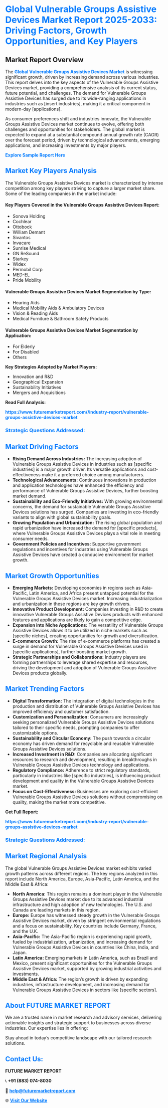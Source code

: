<h1 style="color: #007BFF;">Global Vulnerable Groups Assistive Devices Market Report 2025-2033: Driving Factors, Growth Opportunities, and Key Players</h1>

<section id="overview">
<h2>Market Report Overview</h2>
<p>The <a href="https://www.futuremarketreport.com//industry-report/vulnerable-groups-assistive-devices-market" style="color: #007BFF; text-decoration: none;"><strong>Global Vulnerable Groups Assistive Devices Market</strong></a> is witnessing significant growth, driven by increasing demand across various industries. This report delves into the key aspects of the Vulnerable Groups Assistive Devices market, providing a comprehensive analysis of its current status, future potential, and challenges. The demand for Vulnerable Groups Assistive Devices has surged due to its wide-ranging applications in industries such as [insert industries], making it a critical component in modern-day [applications].</p>
<p>As consumer preferences shift and industries innovate, the Vulnerable Groups Assistive Devices market continues to evolve, offering both challenges and opportunities for stakeholders. The global market is expected to expand at a substantial compound annual growth rate (CAGR) over the forecast period, driven by technological advancements, emerging applications, and increasing investments by major players.</p>
</section>

<section id="overview">
<p><a href="https://www.futuremarketreport.com//request-sample/reportId=79906" style="color: #007BFF; text-decoration: none;"><strong>Explore Sample Report Here</strong></a></p>
</section>

<section id="key-players">
<h2 style="color: #007BFF;">Market Key Players Analysis</h2>
<p>The Vulnerable Groups Assistive Devices market is characterized by intense competition among key players striving to capture a larger market share. Some of the leading companies in the market include:</p>
<h4>Key Players Covered in the Vulnerable Groups Assistive Devices Report:</h4>
<ul><li>Sonova Holding</li><li>Cochlear</li><li>Ottobock</li><li>William Demant</li><li>Sivantos</li><li>Invacare</li><li>Sunrise Medical</li><li>GN ReSound</li><li>Starkey</li><li>Widex</li><li>Permobil Corp</li><li>MED-EL</li><li>Pride Mobility</li></ul>
<h4>Vulnerable Groups Assistive Devices Market Segmentation by Type:</h4>
<ul><li>Hearing Aids</li><li>Medical Mobility Aids &amp; Ambulatory Devices</li><li>Vision &amp; Reading Aids</li><li>Medical Furniture &amp; Bathroom Safety Products</li></ul>

<h4>Vulnerable Groups Assistive Devices Market Segmentation by Application:</h4>
<ul><li>For Elderly</li><li>For Disabled</li><li>Others</li></ul>
<p><strong>Key Strategies Adopted by Market Players:</strong></p>
<ul>
<li>Innovation and R&D</li>
<li>Geographical Expansion</li>
<li>Sustainability Initiatives</li>
<li>Mergers and Acquisitions</li>
</ul>
</section>

<section>
<p><strong>Read Full Analysis: </strong></p><a href="https://www.futuremarketreport.com//industry-report/vulnerable-groups-assistive-devices-market" style="color: #007BFF; text-decoration: none;"><strong>https://www.futuremarketreport.com//industry-report/vulnerable-groups-assistive-devices-market</strong></a>
<h3 style="color: #007BFF;">Strategic Questions Addressed:</h3>
</section>

<section id="driving-factors">
<h2 style="color: #007BFF;">Market Driving Factors</h2>
<ul>
<li><strong>Rising Demand Across Industries:</strong> The increasing adoption of Vulnerable Groups Assistive Devices in industries such as [specific industries] is a major growth driver. Its versatile applications and cost-effectiveness make it a preferred choice among manufacturers.</li>
<li><strong>Technological Advancements:</strong> Continuous innovations in production and application technologies have enhanced the efficiency and performance of Vulnerable Groups Assistive Devices, further boosting market demand.</li>
<li><strong>Sustainability and Eco-Friendly Initiatives:</strong> With growing environmental concerns, the demand for sustainable Vulnerable Groups Assistive Devices solutions has surged. Companies are investing in eco-friendly variants to align with global sustainability goals.</li>
<li><strong>Growing Population and Urbanization:</strong> The rising global population and rapid urbanization have increased the demand for [specific products], where Vulnerable Groups Assistive Devices plays a vital role in meeting consumer needs.</li>
<li><strong>Government Policies and Incentives:</strong> Supportive government regulations and incentives for industries using Vulnerable Groups Assistive Devices have created a conducive environment for market growth.</li>
</ul>
</section>

<section id="growth-opportunities">
<h2 style="color: #007BFF;">Market Growth Opportunities</h2>
<ul>
<li><strong>Emerging Markets:</strong> Developing economies in regions such as Asia-Pacific, Latin America, and Africa present untapped potential for the Vulnerable Groups Assistive Devices market. Increasing industrialization and urbanization in these regions are key growth drivers.</li>
<li><strong>Innovative Product Development:</strong> Companies investing in R&D to create innovative Vulnerable Groups Assistive Devices products with enhanced features and applications are likely to gain a competitive edge.</li>
<li><strong>Expansion into Niche Applications:</strong> The versatility of Vulnerable Groups Assistive Devices allows it to be utilized in niche markets such as [specific niches], creating opportunities for growth and diversification.</li>
<li><strong>E-commerce Growth:</strong> The rise of e-commerce platforms has created a surge in demand for Vulnerable Groups Assistive Devices used in [specific applications], further boosting market growth.</li>
<li><strong>Strategic Partnerships and Collaborations:</strong> Industry players are forming partnerships to leverage shared expertise and resources, driving the development and adoption of Vulnerable Groups Assistive Devices products globally.</li>
</ul>
</section>

<section id="trending-factors">
<h2 style="color: #007BFF;">Market Trending Factors</h2>
<ul>
<li><strong>Digital Transformation:</strong> The integration of digital technologies in the production and distribution of Vulnerable Groups Assistive Devices has improved efficiency and customer satisfaction.</li>
<li><strong>Customization and Personalization:</strong> Consumers are increasingly seeking personalized Vulnerable Groups Assistive Devices solutions tailored to their specific needs, prompting companies to offer customizable options.</li>
<li><strong>Sustainability and Circular Economy:</strong> The push towards a circular economy has driven demand for recyclable and reusable Vulnerable Groups Assistive Devices solutions.</li>
<li><strong>Increased Investment in R&D:</strong> Companies are allocating significant resources to research and development, resulting in breakthroughs in Vulnerable Groups Assistive Devices technology and applications.</li>
<li><strong>Regulatory Compliance:</strong> Adherence to strict regulatory standards, particularly in industries like [specific industries], is influencing product development and quality in the Vulnerable Groups Assistive Devices market.</li>
<li><strong>Focus on Cost-Effectiveness:</strong> Businesses are exploring cost-efficient Vulnerable Groups Assistive Devices solutions without compromising on quality, making the market more competitive.</li>
</ul>
</section>

<section>
<p><strong>Get Full Report: </strong></p><a href="https://www.futuremarketreport.com//industry-report/vulnerable-groups-assistive-devices-market" style="color: #007BFF; text-decoration: none;"><strong>https://www.futuremarketreport.com//industry-report/vulnerable-groups-assistive-devices-market</strong></a>
<h3 style="color: #007BFF;">Strategic Questions Addressed:</h3>
</section>


<section id="regional-analysis">
<h2 style="color: #007BFF;">Market Regional Analysis</h2>
<p>The global Vulnerable Groups Assistive Devices market exhibits varied growth patterns across different regions. The key regions analyzed in this report include North America, Europe, Asia-Pacific, Latin America, and the Middle East & Africa:</p>
<ul>
<li><strong>North America:</strong> This region remains a dominant player in the Vulnerable Groups Assistive Devices market due to its advanced industrial infrastructure and high adoption of new technologies. The U.S. and Canada are leading markets in this region.</li>
<li><strong>Europe:</strong> Europe has witnessed steady growth in the Vulnerable Groups Assistive Devices market, driven by stringent environmental regulations and a focus on sustainability. Key countries include Germany, France, and the U.K.</li>
<li><strong>Asia-Pacific:</strong> The Asia-Pacific region is experiencing rapid growth, fueled by industrialization, urbanization, and increasing demand for Vulnerable Groups Assistive Devices in countries like China, India, and Japan.</li>
<li><strong>Latin America:</strong> Emerging markets in Latin America, such as Brazil and Mexico, present significant opportunities for the Vulnerable Groups Assistive Devices market, supported by growing industrial activities and investments.</li>
<li><strong>Middle East & Africa:</strong> The region’s growth is driven by expanding industries, infrastructure development, and increasing demand for Vulnerable Groups Assistive Devices in sectors like [specific sectors].</li>
</ul>
</section>

<footer>
<h2 style="color: #007BFF;">About FUTURE MARKET REPORT</h2>
<p>We are a trusted name in market research and advisory services, delivering actionable insights and strategic support to businesses across diverse industries. Our expertise lies in offering:</p>

<p>Stay ahead in today’s competitive landscape with our tailored research solutions.</p>

<h2 style="color: #007BFF;">Contact Us:</h2>
<p><strong>FUTURE MARKET REPORT</strong></p>
<p>📞 <strong>+91 (883) 074-8030</strong></p>
<p>📧 <strong><a href="mailto:help@futuremarketreport.com" style="color: #007BFF;">help@futuremarketreport.com</a></strong></p>
<p>🌐 <strong><a href="https://www.futuremarketreport.com/" style="color: #007BFF;">Visit Our Website</a></strong></p>
</footer>